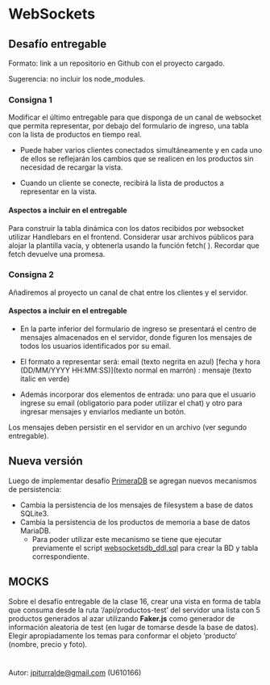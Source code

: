 
# WebSockets

  

## Desafío entregable

Formato: link a un repositorio en Github con el proyecto cargado.

Sugerencia: no incluir los node_modules.

  

### Consigna 1

Modificar el último entregable para que disponga de un canal de websocket que permita representar, por debajo del formulario de ingreso, una tabla con la lista de productos en tiempo real.

- Puede haber varios clientes conectados simultáneamente y en cada uno de ellos se reflejarán los cambios que se realicen en los productos sin necesidad de recargar la vista.

- Cuando un cliente se conecte, recibirá la lista de productos a representar en la vista.

#### Aspectos a incluir en el entregable

Para construir la tabla dinámica con los datos recibidos por websocket utilizar Handlebars en el frontend. Considerar usar archivos públicos para alojar la plantilla vacía, y obtenerla usando la función fetch( ). Recordar que fetch devuelve una promesa.

  

### Consigna 2

Añadiremos al proyecto un canal de chat entre los clientes y el servidor.

#### Aspectos a incluir en el entregable

- En la parte inferior del formulario de ingreso se presentará el centro de mensajes almacenados en el servidor, donde figuren los mensajes de todos los usuarios identificados por su email.

- El formato a representar será: email (texto negrita en azul) [fecha y hora (DD/MM/YYYY HH:MM:SS)](texto normal en marrón) : mensaje (texto italic en verde)

- Además incorporar dos elementos de entrada: uno para que el usuario ingrese su email (obligatorio para poder utilizar el chat) y otro para ingresar mensajes y enviarlos mediante un botón.

Los mensajes deben persistir en el servidor en un archivo (ver segundo entregable).

## Nueva versión
Luego de implementar desafío [PrimeraDB](https://github.com/jpiturralde/cursoBackend/tree/master/PrimeraBD) se agregan nuevos mecanismos de persistencia: 

- Cambia la persistencia de los mensajes de filesystem a base de datos SQLite3.
- Cambia la persistencia de los productos de memoria a base de datos MariaDB.
	-	Para poder utilizar este mecanismo se tiene que ejecutar previamente el script [websocketsdb_ddl.sql](https://github.com/jpiturralde/cursoBackend/blob/master/WebSockets/scripts/websocketsdb_ddl.sql) para crear la BD y tabla correspondiente.
 
## MOCKS
Sobre el desafío entregable de la clase 16, crear una vista en forma de tabla que consuma desde la ruta ‘/api/productos-test’ del servidor una lista con 5 productos generados al azar utilizando **Faker.js** como generador de información aleatoria de test (en lugar de tomarse desde la base de datos). Elegir apropiadamente los temas para conformar el objeto ‘producto’ (nombre, precio y foto).


#

Autor: jpiturralde@gmail.com (U610166)
